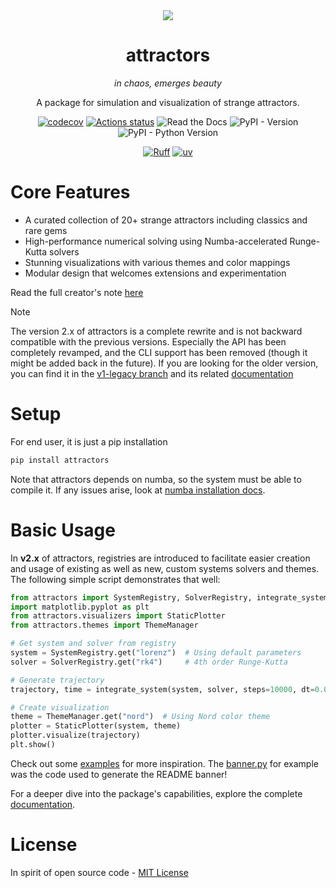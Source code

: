 <div align="center">
  <img src="https://res.cloudinary.com/vdesmond/image/upload/c_thumb,w_800,g_face/attractors_y4tepz.gif">
  <h1>attractors</h1>
  <em>in chaos, emerges beauty</em>
  <p>
</p>
  <p>A package for simulation and visualization of strange attractors.</p>
  <p><a href="https://codecov.io/gh/vdesmond/attractors"><img src="https://codecov.io/gh/vdesmond/attractors/branch/v2/graph/badge.svg?token=91EPQN331H" alt="codecov"></a>
<a href="https://github.com/vdesmond/attractors/actions"><img src="https://github.com/vdesmond/attractors/workflows/CI/badge.svg" alt="Actions status"></a>
<img src="https://img.shields.io/readthedocs/attractors" alt="Read the Docs">
<img src="https://img.shields.io/pypi/v/attractors" alt="PyPI - Version">
<img src="https://img.shields.io/pypi/pyversions/attractors" alt="PyPI - Python Version"></p>
  <p><a href="https://github.com/astral-sh/ruff"><img src="https://img.shields.io/endpoint?url=https://raw.githubusercontent.com/astral-sh/ruff/main/assets/badge/v2.json" alt="Ruff"></a>
<a href="https://github.com/astral-sh/uv"><img src="https://img.shields.io/endpoint?url=https://raw.githubusercontent.com/astral-sh/uv/main/assets/badge/v0.json" alt="uv"></a></p>
</div>

# Core Features

- A curated collection of 20+ strange attractors including classics and rare gems
- High-performance numerical solving using Numba-accelerated Runge-Kutta solvers
- Stunning visualizations with various themes and color mappings
- Modular design that welcomes extensions and experimentation

Read the full creator's note [here](https://attractors.vdesmond.com/#creators-note)

> [!NOTE]
> The version 2.x of attractors is a complete rewrite and is not backward compatible with the previous versions. Especially the API has been completely revamped, and the CLI support has been removed (though it might be added back in the future). If you are looking for the older version, you can find it in the [v1-legacy branch](https://github.com/vdesmond/attractors/tree/v1-legacy) and its related [documentation](https://attractors.rtfd.io/)

# Setup

For end user, it is just a pip installation

```bash
pip install attractors
```

Note that attractors depends on numba, so the system must be able to compile it. If any issues arise, look at [numba installation docs](https://numba.readthedocs.io/en/stable/user/installing.html).

# Basic Usage

In **v2.x** of attractors, registries are introduced to facilitate easier creation and usage of existing as well as new, custom systems solvers and themes. The following simple script demonstrates that well:

```python
from attractors import SystemRegistry, SolverRegistry, integrate_system
import matplotlib.pyplot as plt
from attractors.visualizers import StaticPlotter
from attractors.themes import ThemeManager

# Get system and solver from registry
system = SystemRegistry.get("lorenz")  # Using default parameters
solver = SolverRegistry.get("rk4")     # 4th order Runge-Kutta

# Generate trajectory
trajectory, time = integrate_system(system, solver, steps=10000, dt=0.01)

# Create visualization
theme = ThemeManager.get("nord")  # Using Nord color theme
plotter = StaticPlotter(system, theme)
plotter.visualize(trajectory)
plt.show()
```

Check out some [examples](examples/) for more inspiration. The [banner.py](examples/banner.py) for example was the code used to generate the README banner!

For a deeper dive into the package's capabilities, explore the complete [documentation](https://attractors.vdesmond.com/).

# License

In spirit of open source code - [MIT License](LICENSE)
